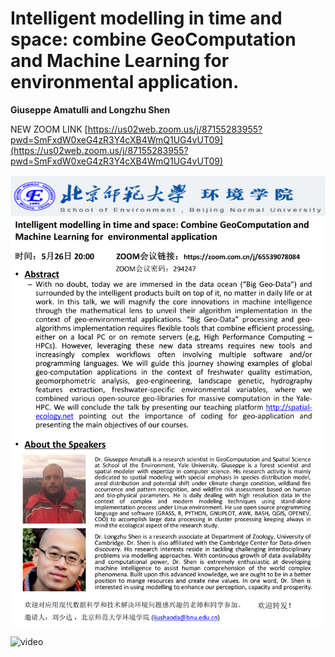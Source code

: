 
# Intelligent modelling in time and space: combine GeoComputation and Machine Learning for  environmental application.


**Giuseppe Amatulli and Longzhu Shen**

NEW ZOOM LINK
[https://us02web.zoom.us/j/87155283955?pwd=SmFxdW0xeG4zR3Y4cXB4WmQ1UG4vUT09](https://us02web.zoom.us/j/87155283955?pwd=SmFxdW0xeG4zR3Y4cXB4WmQ1UG4vUT09)

![title](./intelligent_modelling.png)

![video]()
